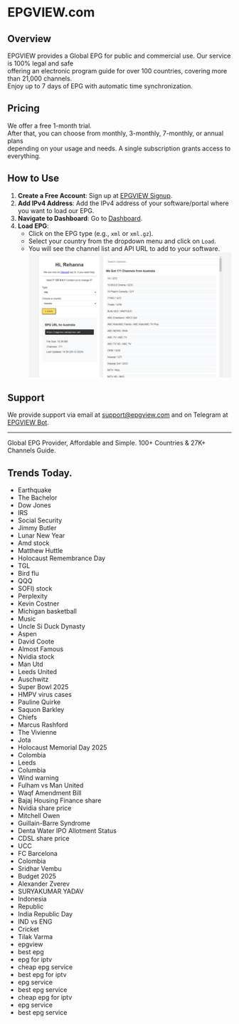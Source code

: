 # EPGVIEW.com



## Overview
EPGVIEW provides a Global EPG for public and commercial use. Our service is 100% legal and safe\
offering an electronic program guide for over 100 countries, covering more than 21,000 channels.\
Enjoy up to 7 days of EPG with automatic time synchronization.

## Pricing
We offer a free 1-month trial. \
After that, you can choose from monthly, 3-monthly, 7-monthly, or annual plans \
depending on your usage and needs. A single subscription grants access to everything.

## How to Use
1. **Create a Free Account**: Sign up at [EPGVIEW Signup](https://epgview.com/signup.php).
2. **Add IPv4 Address**: Add the IPv4 address of your software/portal where you want to load our EPG.
3. **Navigate to Dashboard**: Go to [Dashboard](https://epgview.com/dashboard.php).
4. **Load EPG**:
   - Click on the EPG type (e.g., `xml` or `xml.gz`).
   - Select your country from the dropdown menu and click on `Load`.
   - You will see the channel list and API URL to add to your software.
![EPGVIEW](img/dashboard.png)
## Support
We provide support via email at [support@epgview.com](mailto:support@epgview.com) and on Telegram at [EPGVIEW Bot](https://t.me/epgview_bot).

---

Global EPG Provider, Affordable and Simple. 100+ Countries & 27K+ Channels Guide.

## Trends Today.

- Earthquake
- The Bachelor
- Dow Jones
- IRS
- Social Security
- Jimmy Butler
- Lunar New Year
- Amd stock
- Matthew Huttle
- Holocaust Remembrance Day
- TGL
- Bird flu
- QQQ
- SOFI) stock
- Perplexity
- Kevin Costner
- Michigan basketball
- Music
- Uncle Si Duck Dynasty
- Aspen
- David Coote
- Almost Famous
- Nvidia stock
- Man Utd
- Leeds United
- Auschwitz
- Super Bowl 2025
- HMPV virus cases
- Pauline Quirke
- Saquon Barkley
- Chiefs
- Marcus Rashford
- The Vivienne
- Jota
- Holocaust Memorial Day 2025
- Colombia
- Leeds
- Columbia
- Wind warning
- Fulham vs Man United
- Waqf Amendment Bill
- Bajaj Housing Finance share
- Nvidia share price
- Mitchell Owen
- Guillain-Barre Syndrome
- Denta Water IPO Allotment Status
- CDSL share price
- UCC
- FC Barcelona
- Colombia
- Sridhar Vembu
- Budget 2025
- Alexander Zverev
- SURYAKUMAR YADAV
- Indonesia
- Republic
- India Republic Day
- IND vs ENG
- Cricket
- Tilak Varma
- epgview
- best epg
- epg for iptv
- cheap epg service
- best epg for iptv
- epg service
- best epg service
- cheap epg for iptv
- epg service
- best epg service
